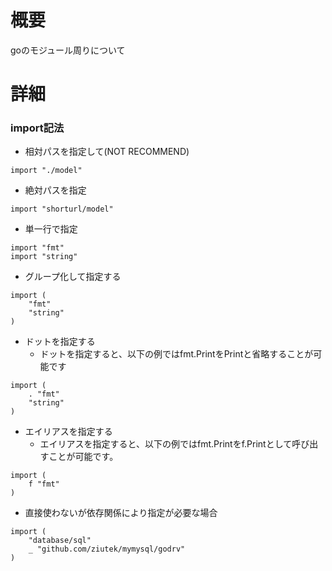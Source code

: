# 概要
goのモジュール周りについて

# 詳細

### import記法

- 相対パスを指定して(NOT RECOMMEND)
```
import "./model"
```


- 絶対パスを指定
```
import "shorturl/model"
```

- 単一行で指定
```
import "fmt"
import "string"
```

- グループ化して指定する
```
import (
    "fmt"
    "string"
)
```

- ドットを指定する
  - ドットを指定すると、以下の例ではfmt.PrintをPrintと省略することが可能です
```
import (
    . "fmt"
    "string"
)
```

- エイリアスを指定する
  - エイリアスを指定すると、以下の例ではfmt.Printをf.Printとして呼び出すことが可能です。
```
import (
    f "fmt"
)
```

- 直接使わないが依存関係により指定が必要な場合
```
import (
    "database/sql"
    _ "github.com/ziutek/mymysql/godrv"
)
```

